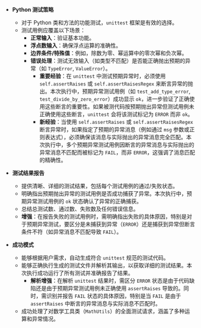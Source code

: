 - **Python 测试策略**
    - 对于 Python 类和方法的功能测试，`unittest` 框架是有效的选择。
    - 测试用例应覆盖以下场景：
        - **正常输入**：验证基本功能。
        - **浮点数输入**：确保浮点运算的准确性。
        - **边界条件/特殊值**：例如，除数为零、幂运算中的零次幂和负次幂。
        - **错误处理**：测试无效输入（如类型不匹配）是否能正确抛出预期的异常（如 `TypeError`, `ValueError`）。
            - **重要经验**：在 `unittest` 中测试预期异常时，必须使用 `self.assertRaises` 或 `self.assertRaisesRegex` 来断言异常的抛出。本次执行中，预期异常测试用例（如 `test_add_type_error`, `test_divide_by_zero_error`）成功显示 `ok`，进一步验证了正确使用这些断言的重要性。如果被测代码按预期抛出异常但测试用例未正确使用这些断言，`unittest` 会将该测试标记为 `ERROR` 而非 `ok`。
            - **新经验**：当使用 `self.assertRaises` 或 `self.assertRaisesRegex` 断言异常时，如果指定了预期的异常消息（例如通过 `msg` 参数或正则表达式），必须确保该消息与实际抛出的异常消息完全匹配。本次执行中，多个预期异常测试用例因断言的异常消息与实际抛出的异常消息不匹配而被标记为 `FAIL`，而非 `ERROR`，这强调了消息匹配的精确性。

- **测试结果报告**
    - 提供清晰、详细的测试结果，包括每个测试用例的通过/失败状态。
    - 明确指出预期抛出异常的测试用例是否成功捕获了异常。本次执行中，预期异常测试用例的 `ok` 状态确认了异常的正确捕获。
    - 总结总测试数、通过数、失败数及任何错误信息。
    - **增强**：在报告失败的测试用例时，需明确指出失败的具体原因，特别是对于预期异常测试，要区分是未捕获到异常（`ERROR`）还是捕获到异常但断言条件不符（如异常消息不匹配导致 `FAIL`）。

- **成功模式**
    - 能够根据用户需求，自动生成符合 `unittest` 规范的测试代码。
    - 能够正确执行生成的测试文件并解析其输出，以获取详细的测试结果。本次执行成功运行了所有测试并准确报告了结果。
        - **解析增强**：在解析 `unittest` 结果时，需区分 `ERROR` 状态是由于代码缺陷还是由于预期异常测试用例未正确使用 `assertRaises` 导致的。同时，需识别并报告 `FAIL` 状态的具体原因，特别是当 `FAIL` 是由于 `assertRaises` 中断言的异常消息与实际消息不匹配时。
    - 成功处理了对数学工具类（`MathUtils`）的全面测试请求，涵盖了多种运算和异常情况。